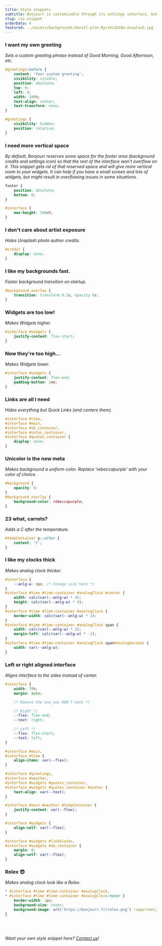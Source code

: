 ```yaml
---
title: Style snippets
subtitle: Bonjourr is customisable through its settings interface, but there are many more things you can do! Copy and paste those style snippets in their dedicated section of the settings to unlock some new possibilities.
slug: css-snippet
orderData: 4
featured: ../assets/backgrounds/daniel-plan-Ryrv5z2A18w-unsplash.jpg
---
```


### I want my own greeting

_Sets a custom greeting phrase instead of Good Morning, Good Afternoon, etc._

```css
#greetings:before {
    content: 'Your custom greeting';
    visibility: visible;
    position: absolute;
    top: 0;
    left: 0;
    width: 100%;
    text-align: center;
    text-transform: none;
}

#greetings {
    visibility: hidden;
    position: relative;
}
```

### I need more vertical space

_By default, Bonjourr reserves some space for the footer area (background credits and settings icon) so that the rest of the interface won't overflow on it. This snippet gets rid of that reserved space and will give more vertical room to your widgets. It can help if you have a small screen and lots of widgets, but might result in overflowing issues in some situations._

```css
footer {
    position: absolute;
    bottom: 0;
}

#interface {
    max-height: 100vh;
}
```

### I don't care about artist exposure

_Hides Unsplash photo author credits._

```css
#credit {
    display: none;
}
```

### I like my backgrounds fast.

_Faster background transition on startup._

```css
#background_overlay {
    transition: transform 0.2s, opacity 0s;
}
```

### Widgets are too low!

_Makes Widgets higher._

```css
#interface #widgets {
    justify-content: flex-start;
}
```

### Now they're too high...

_Makes Widgets lower._

```css
#interface #widgets {
    justify-content: flex-end;
    padding-bottom: 2em;
}
```

### Links are all I need

_Hides everything but Quick Links (and centers them)._

```css
#interface #time,
#interface #main,
#interface #sb_container,
#interface #notes_container,
#interface #quotes_container {
    display: none;
}
```

### Unicolor is the new meta

_Makes background a uniform color. Replace 'rebeccapurple' with your color of choice._

```css
#background {
    opacity: 0;
}
#background_overlay {
    background-color: rebeccapurple;
}
```

### 23 what, carrots?

_Adds a C after the temperature._

```css
#tempContainer p::after {
    content: 'C';
}
```

### I like my clocks thick

_Makes analog clock thicker._

```css
#interface {
    --anlg-w: 4px; /* Change size here */
}
#interface #time #time-container #analogClock #center {
    width: calc(var(--anlg-w) * 4);
    height: calc(var(--anlg-w) * 4);
}
#interface #time #time-container #analogClock {
    border-width: calc(var(--anlg-w) * 2);
}
#interface #time #time-container #analogClock span {
    width: calc(var(--anlg-w) * 2);
    margin-left: calc(var(--anlg-w) * -1);
}
#interface #time #time-container #analogClock span#analogSeconds {
    width: var(--anlg-w);
}
```

### Left or right aligned interface

_Aligns interface to the sides instead of center._

```css
#interface {
    width: 70%;
    margin: auto;

    /* Remove the one you DON'T want */

    /* Right */
    --flex: flex-end;
    --text: right;

    /* Left */
    --flex: flex-start;
    --text: left;
}

#interface #main,
#interface #time {
    align-items: var(--flex);
}

#interface #greetings,
#interface #weather,
#interface #widgets #quotes_container,
#interface #widgets #quotes_container #author {
    text-align: var(--text);
}

#interface #main #weather #tempContainer {
    justify-content: var(--flex);
}

#interface #widgets {
    align-self: var(--flex);
}

#interface #widgets #linkblocks,
#interface #widgets #sb_container {
    margin: 0;
    align-self: var(--flex);
}
```

### Rolex 😎

_Makes analog clock look like a Rolex._

```css
* #interface #time #time-container #analogClock,
* #interface #time #time-container #analogClock:hover {
    border-width: 1px;
    background-size: cover;
    background-image: url('https://bonjourr.fr/rolex.png') !important;
}
```

<br><br>

_Want your own style snippet here? [Contact us](/#further)!_
